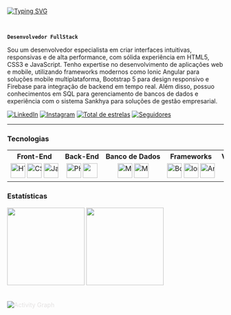 <!-- Banner animado com Typing SVG -->
<!-- Exibe uma mensagem de boas-vindas com animação de digitação -->
<br>

[![Typing SVG](https://readme-typing-svg.demolab.com/?color=00bfbf&size=35&center=true&vCenter=true&width=1000&lines=Hello+World!;+My+Name+is+Oséias+Melo;I+study+Systems+Analysis+and+development;Welcome!+:%29)](https://git.io/typing-svg) 

<br>

<!-- Título principal -->
**`Desenvolvedor FullStack`**

<!-- Descrição profissional -->
<!-- Apresenta um resumo das habilidades e tecnologias dominadas -->
Sou um desenvolvedor especialista em criar interfaces intuitivas, responsivas e de alta performance, com sólida experiência em HTML5, CSS3 e JavaScript. Tenho expertise no desenvolvimento de aplicações web e mobile, utilizando frameworks modernos como Ionic Angular para soluções mobile multiplataforma, Bootstrap 5 para design responsivo e Firebase para integração de backend em tempo real. Além disso, possuo conhecimentos em SQL para gerenciamento de bancos de dados e experiência com o sistema Sankhya para soluções de gestão empresarial.

<!-- Links para redes sociais e GitHub -->
<p align="left">
  <a href="https://www.linkedin.com/in/oseiascmo"><img alt="LinkedIn" src="https://img.shields.io/badge/LinkedIn-0077B5?style=for-the-badge&logo=linkedin&logoColor=white"/></a>
  <a href="https://www.instagram.com/oseiascmo/"><img alt="Instagram" src="https://img.shields.io/badge/Instagram-E4405F?style=for-the-badge&logo=instagram&logoColor=white"/></a>
  <a href="https://github.com/oseiascmelo?tab=repositories&sort=stargazers"><img alt="Total de estrelas" title="Total de estrelas GitHub" src="https://custom-icon-badges.demolab.com/github/stars/oseiascmelo?color=55960c&style=for-the-badge&labelColor=488207&logo=star&label=estrelas"/></a>
  <a href="https://github.com/oseiascmelo?tab=followers"><img alt="Seguidores" title="Me siga no GitHub" src="https://custom-icon-badges.demolab.com/github/followers/oseiascmelo?color=236ad3&labelColor=1155ba&style=for-the-badge&logo=github&label=Seguidores&logoColor=white"/></a>
</p>

---

<!-- Seção de tecnologias: Front-End -->
### Tecnologias

<table style="border: none; width: 100%;">
  <tr>
    <th style="white-space: nowrap; border: none; width: 14.28%;">Front-End</th>
    <th style="white-space: nowrap; border: none; width: 14.28%;">Back-End</th>
    <th style="white-space: nowrap; border: none; width: 14.28%;">Banco de Dados</th>
    <th style="white-space: nowrap; border: none; width: 14.28%;">Frameworks</th>
    <th style="white-space: nowrap; border: none; width: 14.28%;">Versionamento</th>
    <th style="white-space: nowrap; border: none; width: 14.28%;">Editores & IDEs</th>
    <th style="white-space: nowrap; border: none; width: 14.28%;">Documentação</th>
  </tr>
  <tr>
    <td align="center" style="white-space: nowrap; border: none; width: 14.28%;">
      <img src="https://cdn.jsdelivr.net/gh/devicons/devicon@latest/icons/html5/html5-original.svg" width="34px" alt="HTML5" />
      <img src="https://cdn.jsdelivr.net/gh/devicons/devicon@latest/icons/css3/css3-original.svg" width="34px" alt="CSS3" />
      <img src="https://cdn.jsdelivr.net/gh/devicons/devicon@latest/icons/javascript/javascript-original.svg" width="34px" alt="JavaScript" />
    </td>
    <td align="center" style="white-space: nowrap; border: none; width: 14.28%;">
      <img src="https://cdn.jsdelivr.net/gh/devicons/devicon@latest/icons/php/php-original.svg" width="34px" alt="PHP" />
       <img src="https://cdn.jsdelivr.net/gh/devicons/devicon@latest/icons/firebase/firebase-original.svg" width="34px" />
    </td>
    <td align="center" style="white-space: nowrap; border: none; width: 14.28%;">
      <img alt="Mysql" src="https://cdn.jsdelivr.net/gh/devicons/devicon@latest/icons/mysql/mysql-original.svg" width="34px" alt="MySQL" />
      <img src="https://cdn.jsdelivr.net/gh/devicons/devicon@latest/icons/mariadb/mariadb-original.svg" width="34px" alt="MariaDB" />
    </td>
    <td align="center" style="white-space: nowrap; border: none; width: 14.28%;">
      <img src="https://cdn.jsdelivr.net/gh/devicons/devicon@latest/icons/bootstrap/bootstrap-original.svg" width="34px" alt="Bootstrap" />
      <img src="https://cdn.jsdelivr.net/gh/devicons/devicon@latest/icons/ionic/ionic-original.svg" width="34px" alt="Ionic" />
      <img src="https://cdn.jsdelivr.net/gh/devicons/devicon@latest/icons/angularjs/angularjs-original.svg" width="34px" alt="AngularJS" />
    </td>
    <td align="center" style="white-space: nowrap; border: none; width: 14.28%;">
      <img src="https://cdn.jsdelivr.net/gh/devicons/devicon@latest/icons/git/git-original.svg" width="34px" alt="Git" />
      <img src="https://cdn.jsdelivr.net/gh/devicons/devicon@latest/icons/github/github-original.svg" width="34px" alt="GitHub" />
    </td>
    <td align="center" style="white-space: nowrap; border: none; width: 14.28%;">
      <img src="https://cdn.jsdelivr.net/gh/devicons/devicon@latest/icons/vscode/vscode-original.svg" width="34px" alt="VSCode" />
      <img src="https://cdn.jsdelivr.net/gh/devicons/devicon@latest/icons/dbeaver/dbeaver-original.svg" width="34px" alt="DBeaver" />
    </td>
    <td align="center" style="white-space: nowrap; border: none; width: 14.28%;">
      <img src="https://cdn.jsdelivr.net/gh/devicons/devicon@latest/icons/markdown/markdown-original.svg" width="34px" alt="Markdown" />
    </td>
  </tr>
</table>



### Estatísticas

<p align="start">
  <img height="180" src="https://github-readme-stats.vercel.app/api?username=oseiascmo&show_icons=true&theme=tokyonight&include_all_commits=true&locale=pt-br" />
  <img height="180" src="https://github-readme-stats.vercel.app/api/top-langs/?username=oseiascmo&theme=tokyonight&layout=compact&custom_title=Tecnologias" />
</p>


<!-- Exibe gráfico de atividades no GitHub -->

<p>
  <img 
    style="margin: 20px 0; border: 10px; color: E4E2E2;" 
    alt="Activity Graph" 
    src="https://github-readme-activity-graph.vercel.app/graph?username=oseiascmo&bg_color=1A1B27&color=6DA7F2&line=BB94F2&point=3BB4A7&area=true" 
  />
</p>





